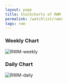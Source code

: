 ```yaml
---
layout: page
title: Stockcharts of RWM
permalink: /watchlist/rwm/
tags: rwm
---
```


### Weekly Chart
![RWM-weekly](http://www.marketwatch.com/kaavio.Webhost/charts/big.chart?nosettings=1&symb=RWM&uf=0&type=4&size=3&sid=13373186&style=1013&freq=2&time=12&ma=6&maval=20,50,200&lf=4&lf2=0&lf3=0&height=510&width=720&mocktick=1)

### Daily Chart
![RWM-daily](http://www.marketwatch.com/kaavio.Webhost/charts/big.chart?nosettings=1&symb=RWM&uf=7168&type=4&size=3&sid=13373186&style=1013&freq=1&time=8&ma=6&maval=20,50,200&lf=4&lf2=0&lf3=0&height=510&width=720&mocktick=1)
